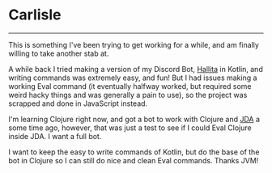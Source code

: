 # Carlisle
---
This is something I've been trying to get working for a while, and am finally willing to take another stab at.

A while back I tried making a version of my Discord Bot, [Hallita](https://github.com/qanazoga/hallita) in Kotlin, and writing commands was extremely easy, and fun! But I had issues making a working Eval command (it eventually halfway worked, but required some weird hacky things and was generally a pain to use), so the project was scrapped and done in JavaScript instead.

I'm learning Clojure right now, and got a bot to work with Clojure and [JDA](https://github.com/DV8FromTheWorld/JDA) a some time ago, however, that was just a test to see if I could Eval Clojure inside JDA. I want a full bot.

I want to keep the easy to write commands of Kotlin, but do the base of the bot in Clojure so I can still do nice and clean Eval commands. Thanks JVM!
